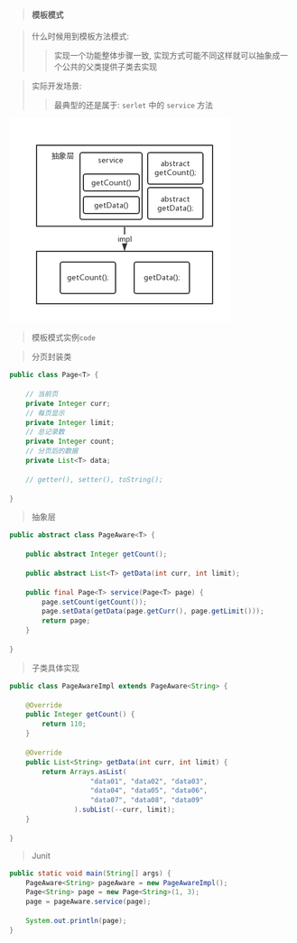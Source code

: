 > #### 模板模式

> 什么时候用到模板方法模式:
>
> > 实现一个功能整体步骤一致, 实现方式可能不同这样就可以抽象成一个公共的父类提供子类去实现

> 实际开发场景:
>
> > 最典型的还是属于: `serlet` 中的 `service` 方法

![](img/TemplateMethod.png)

> 模板模式实例`code`

> 分页封装类

```java
public class Page<T> {

	// 当前页
	private Integer curr;
	// 每页显示
	private Integer limit;
	// 总记录数
	private Integer count;
	// 分页后的数据
	private List<T> data;

    // getter(), setter(), toString();

}
```

> 抽象层

```java
public abstract class PageAware<T> {

	public abstract Integer getCount();
	
	public abstract List<T> getData(int curr, int limit);
	
	public final Page<T> service(Page<T> page) {
		page.setCount(getCount());
		page.setData(getData(page.getCurr(), page.getLimit()));
		return page;
	}
	
}
```

> 子类具体实现

```java
public class PageAwareImpl extends PageAware<String> {

	@Override
	public Integer getCount() {
		return 110;
	}

	@Override
	public List<String> getData(int curr, int limit) {
		return Arrays.asList(
					"data01", "data02", "data03",
					"data04", "data05", "data06",
					"data07", "data08", "data09"
				).subList(--curr, limit);
	}

}
```

> Junit 

```java
public static void main(String[] args) {
    PageAware<String> pageAware = new PageAwareImpl();
    Page<String> page = new Page<String>(1, 3);
    page = pageAware.service(page);

    System.out.println(page);
}
```

